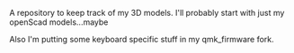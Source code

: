 A repository to keep track of my 3D models. I'll probably start with just my openScad models...maybe

Also I'm putting some keyboard specific stuff in my qmk_firmware fork. 
